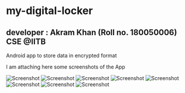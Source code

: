 # my-digital-locker
## developer : Akram Khan (Roll no. 180050006) CSE @IITB  

Android app to store data in encrypted format

I am attaching here some screenshots of the App


![Screenshot](https://github.com/amplify-tech/my-digital-locker/blob/main/screenshots/ss_1.jpeg)
![Screenshot](https://github.com/amplify-tech/my-digital-locker/blob/main/screenshots/ss_2.jpeg)
![Screenshot](https://github.com/amplify-tech/my-digital-locker/blob/main/screenshots/ss_3.jpeg)
![Screenshot](https://github.com/amplify-tech/my-digital-locker/blob/main/screenshots/ss_4.jpeg)
![Screenshot](https://github.com/amplify-tech/my-digital-locker/blob/main/screenshots/ss_5.jpeg)
![Screenshot](https://github.com/amplify-tech/my-digital-locker/blob/main/screenshots/ss_6.jpeg)
![Screenshot](https://github.com/amplify-tech/my-digital-locker/blob/main/screenshots/ss_7.jpeg)
![Screenshot](https://github.com/amplify-tech/my-digital-locker/blob/main/screenshots/ss_8.jpeg)
